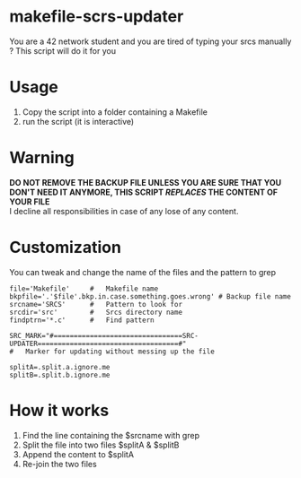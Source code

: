 # makefile-scrs-updater
You are a 42 network student and you are tired of typing your srcs manually ? This script will do it for you
# Usage 
1. Copy the script into a folder containing a Makefile
2. run the script (it is interactive)
# Warning
**DO NOT REMOVE THE BACKUP FILE UNLESS YOU ARE SURE THAT YOU DON'T NEED IT ANYMORE, THIS SCRIPT *REPLACES* THE CONTENT OF YOUR FILE**<br>
I decline all responsibilities in case of any lose of any content.
# Customization
You can tweak and change the name of the files and the pattern to grep
```
file='Makefile'		#	Makefile name
bkpfile='.'$file'.bkp.in.case.something.goes.wrong' # Backup file name
srcname='SRCS'		#	Pattern to look for
srcdir='src'		#	Srcs directory name
findptrn='*.c'		#	Find pattern

SRC_MARK="#================================SRC-UPDATER===================================#"
#	Marker for updating without messing up the file

splitA=.split.a.ignore.me
splitB=.split.b.ignore.me
```
# How it works
1. Find the line containing the $srcname with grep
2. Split the file into two files $splitA & $splitB
3. Append the content to $splitA
4. Re-join the two files
